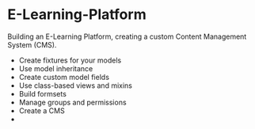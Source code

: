 # E-Learning-Platform

Building an E-Learning Platform, creating	a	custom Content	Management	System	(CMS).

- Create	fixtures	for	your	models
- Use	model	inheritance
- Create	custom	model	fields
- Use	class-based	views	and	mixins
- Build	formsets
- Manage	groups	and	permissions
- Create	a	CMS
- 
